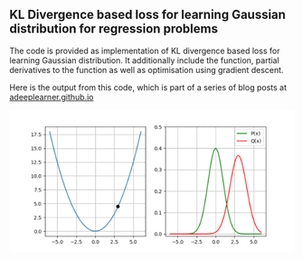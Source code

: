 ## KL Divergence based loss for learning Gaussian distribution for regression problems

The code is provided as implementation of KL divergence based loss for learning Gaussian distribution. It additionally include the function, partial derivatives to the function as well as optimisation using gradient descent. 

Here is the output from this code, which is part of a series of blog posts at [adeeplearner.github.io](adeeplearner.github.io)

![animation pi](saved_figures/gradientdesc/optimiser.gif)


